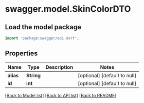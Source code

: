# swagger.model.SkinColorDTO

## Load the model package
```dart
import 'package:swagger/api.dart';
```

## Properties
Name | Type | Description | Notes
------------ | ------------- | ------------- | -------------
**alias** | **String** |  | [optional] [default to null]
**id** | **int** |  | [optional] [default to null]

[[Back to Model list]](../README.md#documentation-for-models) [[Back to API list]](../README.md#documentation-for-api-endpoints) [[Back to README]](../README.md)


